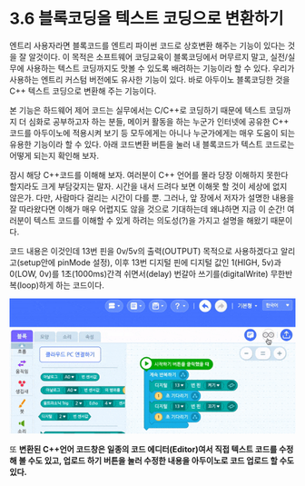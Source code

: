# 3.6 블록코딩을 텍스트 코딩으로 변환하기

엔트리 사용자라면 블록코드를 엔트리 파이썬 코드로 상호변환 해주는 기능이 있다는 것을 잘 알것이다. 이 목적은 소프트웨어 코딩교육이 블록코딩에서 머무르지 말고, 실전/실무에 사용하는 텍스트 코딩까지도 맛볼 수 있도록 배려하는 기능이라 할 수 있다. 우리가 사용하는 엔트리 커스텀 버전에도 유사한 기능이 있다. 바로 아두이노 블록코딩한 것을 C++ 텍스트 코딩으로 변환해 주는 기능이다.

본 기능은 하드웨어 제어 코드는 실무에서는 C/C++로 코딩하기 때문에 텍스트 코딩까지 더 심화로 공부하고자 하는 분들, 메이커 활동을 하는 누군가 인터넷에 공유한 C++ 코드를 아두이노에 적용시켜 보기 등 모두에게는 아니나 누군가에게는 매우 도움이 되는 유용한 기능이라 할 수 있다. 아래 코드변환 버튼을 눌러 내 블록코드가 텍스트 코드로는 어떻게 되는지 확인해 보자.

잠시 해당 C++코드를 이해해 보자. 여러분이 C++ 언어를 몰라 당장 이해하지 못한다 할지라도 크게 부담갖지는 말자. 시간을 내서 드려다 보면 이해못 할 것이 세상에 없지 않은가. 다만, 사람마다 걸리는 시간이 다를 뿐. 그러나, 앞 장에서 저자가 설명한 내용을 잘 따라왔다면 이해가 매우 어렵지도 않을 것으로 기대하는데 왜냐하면 지금 이 순간! 여러분이 텍스트 코드를 이해할 수 있게 하려는 의도성\(?\)을 가지고 설명을 해왔기 때문이다.

코드 내용은 이것인데 13번 핀을 0v/5v의 출력\(OUTPUT\) 목적으로 사용하겠다고 알리고\(setup안에 pinMode 설정\), 이후 13번 디지털 핀에 디지털 값인 1\(HIGH, 5v\)과 0\(LOW, 0v\)를 1초\(1000ms\)간격 쉬면서\(delay\) 번갈아 쓰기를\(digitalWrite\) 무한반복\(loop\)하게 하는 코드이다. 

![](../.gitbook/assets/arduino_transform.gif)

또 **변환된 C++언어 코드창은 일종의 코드 에디터\(Editor\)여서 직접 텍스트 코드를 수정해 볼 수도 있고, 업로드 하기 버튼을 눌러 수정한 내용을 아두이노로 코드 업로드 할 수도 있다.** 

